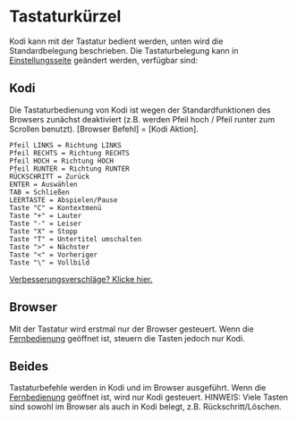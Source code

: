 # Tastaturkürzel

Kodi kann mit der Tastatur bedient werden, unten wird die Standardbelegung beschrieben. Die Tastaturbelegung kann in [Einstellungsseite](#settings/web) geändert werden, verfügbar sind:

## Kodi

Die Tastaturbedienung von Kodi ist wegen der Standardfunktionen des Browsers zunächst deaktiviert (z.B. werden Pfeil hoch / Pfeil runter zum Scrollen benutzt). [Browser Befehl] = [Kodi Aktion].

```
Pfeil LINKS = Richtung LINKS
Pfeil RECHTS = Richtung RECHTS
Pfeil HOCH = Richtung HOCH
Pfeil RUNTER = Richtung RUNTER
RÜCKSCHRITT = Zurück
ENTER = Auswählen
TAB = Schließen
LEERTASTE = Abspielen/Pause
Taste "C" = Kontextmenü
Taste "+" = Lauter
Taste "-" = Leiser
Taste "X" = Stopp
Taste "T" = Untertitel umschalten
Taste ">" = Nächster
Taste "<" = Vorheriger
Taste "\" = Vollbild
```

[Verbesserungsverschläge? Klicke hier.](https://github.com/xbmc/chorus2/blob/master/src/js/apps/input/input_app.js.coffee)

## Browser

Mit der Tastatur wird erstmal nur der Browser gesteuert. Wenn die [Fernbedienung](#remote) geöffnet ist, steuern die Tasten jedoch nur Kodi.

## Beides

Tastaturbefehle werden in Kodi und im Browser ausgeführt. Wenn die [Fernbedienung](#remote) geöffnet ist, wird nur Kodi gesteuert. HINWEIS: Viele Tasten sind sowohl im Browser als auch in Kodi belegt, z.B. Rückschritt/Löschen.
